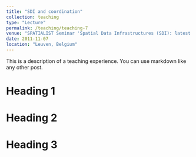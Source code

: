 ```yaml
---
title: "SDI and coordination"
collection: teaching
type: "Lecture"
permalink: /teaching/teaching-7
venue: "SPATIALIST Seminar 'Spatial Data Infrastructures (SDI): latest trends and research’,"
date: 2011-11-07
location: "Leuven, Belgium"
---
```


This is a description of a teaching experience. You can use markdown like any other post.

Heading 1
======

Heading 2
======

Heading 3
======
